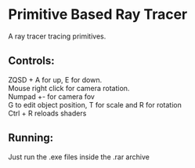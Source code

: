 # Primitive Based Ray Tracer

A ray tracer tracing primitives.

## Controls:

ZQSD + A for up, E for down. \
Mouse right click for camera rotation. \
Numpad +- for camera fov \
G to edit object position, T for scale and R for rotation \
Ctrl + R reloads shaders

## Running:

Just run the .exe files inside the .rar archive
